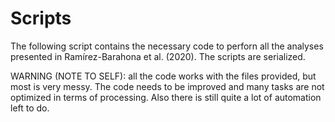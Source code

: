 # Scripts
The following script contains the necessary code to perforn all the analyses presented in Ramírez-Barahona et al. (2020).
The scripts are serialized.

WARNING (NOTE TO SELF): all the code works with the files provided, but most is very messy. 
The code needs to be improved and many tasks are not optimized in terms of processing. 
Also there is still quite a lot of automation left to do.
